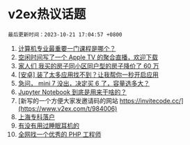 # v2ex热议话题

`最后更新时间：2023-10-21 17:04:57 +0800`

1. [计算机专业最重要一门课程是哪个？](https://www.v2ex.com/t/983876)
1. [空闲时间写了一个 Apple TV 的聚合直播，欢迎下载](https://www.v2ex.com/t/984001)
1. [家人们 我买的房子同小区同户型的房子降价了 60 万](https://www.v2ex.com/t/983903)
1. [[安卓] 装了太多应用找不到？让我帮你一秒开启应用](https://www.v2ex.com/t/983972)
1. [急问， mini 7 没出，决定买 6 了，容量选多大？](https://www.v2ex.com/t/983973)
1. [Jupyter Notebook 到底是用来干啥的？](https://www.v2ex.com/t/983911)
1. [新写的一个方便大家发邀请码的网站 https://invitecode.cc/](https://www.v2ex.com/t/984006)
1. [上海专科落户](https://www.v2ex.com/t/983879)
1. [有没有用过睡眠耳机的](https://www.v2ex.com/t/983996)
1. [全网找一个优秀的 PHP 工程师](https://www.v2ex.com/t/983932)

